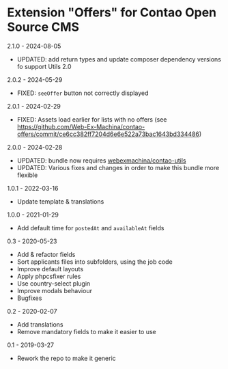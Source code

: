 Extension "Offers" for Contao Open Source CMS
========

2.1.0 - 2024-08-05
- UPDATED: add return types and update composer dependency versions fo support Utils 2.0

2.0.2 - 2024-05-29
- FIXED: `seeOffer` button not correctly displayed

2.0.1 - 2024-02-29
- FIXED: Assets load earlier for lists with no offers (see https://github.com/Web-Ex-Machina/contao-offers/commit/ce6cc382ff7204d6e6e522a73bac1643bd334486)

2.0.0 - 2024-02-28
- UPDATED: bundle now requires [webexmachina/contao-utils](https://github.com/Web-Ex-Machina/contao-utils)
- UPDATED: Various fixes and changes in order to make this bundle more flexible

1.0.1 - 2022-03-16
- Update template & translations

1.0.0 - 2021-01-29
- Add default time for `postedAt` and `availableAt` fields

0.3 - 2020-05-23
- Add & refactor fields
- Sort applicants files into subfolders, using the job code
- Improve default layouts
- Apply phpcsfixer rules
- Use country-select plugin
- Improve modals behaviour
- Bugfixes

0.2 - 2020-02-07
- Add translations 
- Remove mandatory fields to make it easier to use

0.1 - 2019-03-27
- Rework the repo to make it generic